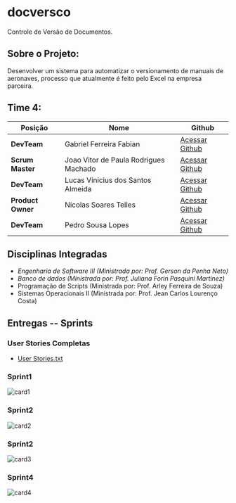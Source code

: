 # docversco
Controle de Versão de Documentos.

## Sobre o Projeto: 

Desenvolver um sistema para automatizar o versionamento de manuais de aeronaves, processo que atualmente é feito pelo Excel na empresa parceira.

## Time 4:

Posição | Nome | Github
------------ | ------------ | -------------
**DevTeam**  | Gabriel Ferreira Fabian | [Acessar Github](https://github.com/gabriel-fabian)
**Scrum Master**  | Joao Vitor de Paula Rodrigues Machado | [Acessar Github](https://github.com/Joaoom9596)
**DevTeam**  | Lucas Vinicius dos Santos Almeida| [Acessar Github](https://github.com/lucasvns)
**Product Owner** | Nicolas Soares Telles | [Acessar Github](https://github.com/nicolastelles)
**DevTeam** | Pedro Sousa Lopes | [Acessar Github](https://github.com/PedroSousaLopes)

##  Disciplinas Integradas 

- *Engenharia de Software III (Ministrada por: Prof. Gerson da Penha Neto)*
- *Banco de dados (Ministrada por: Prof. Juliana Forin Pasquini Martinez)*
- Programação de Scripts (Ministrada por: Prof. Arley Ferreira de Souza)
- Sistemas Operacionais II (Ministrada por: Prof. Jean Carlos Lourenço Costa)

## Entregas -- Sprints

### User Stories Completas
- [User Stories.txt](https://github.com/EquipeJerso/docversco/files/7190376/user.stories.txt)

### Sprint1

![card1](https://user-images.githubusercontent.com/62885555/133897014-eb6a0b8a-5f92-4886-b8d6-9173061b8dce.png)

### Sprint2

![card2](https://user-images.githubusercontent.com/62885555/133897099-ea1cc12f-6ece-4bd2-a7ab-51e07b9e15c2.png)

### Sprint2

![card3](https://user-images.githubusercontent.com/62885555/133897098-9ed6aae9-c0a2-40bf-8cae-94b75f4dacd1.png)

### Sprint4

![card4](https://user-images.githubusercontent.com/62885555/133897105-79cf9f6e-790b-40df-994d-c6e0916f7839.png)
